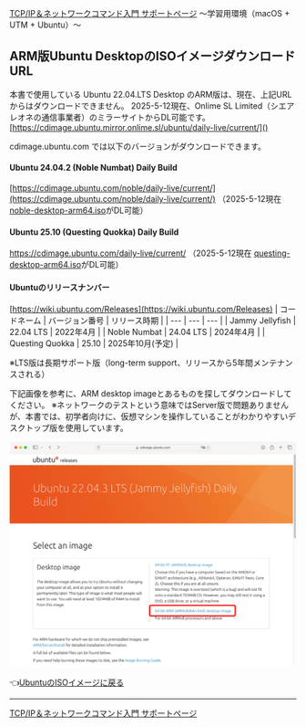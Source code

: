 [TCP/IP＆ネットワークコマンド入門 サポートページ](https://nisim-m.github.io/tcpipcmdbook/) ～学習用環境（macOS + UTM + Ubuntu）～

## ARM版Ubuntu DesktopのISOイメージダウンロードURL

本書で使用している Ubuntu 22.04.LTS Desktop のARM版は、現在、上記URLからはダウンロードできません。
2025-5-12現在、Onlime SL Limited（シエアレオネの通信事業者）のミラーサイトからDL可能です。
[https://cdimage.ubuntu.mirror.onlime.sl/ubuntu/daily-live/current/]()

cdimage.ubuntu.com では以下のバージョンがダウンロードできます。

#### Ubuntu 24.04.2 (Noble Numbat) Daily Build
[https://cdimage.ubuntu.com/noble/daily-live/current/](https://cdimage.ubuntu.com/noble/daily-live/current/)
（2025-5-12現在 [noble-desktop-arm64.iso](https://cdimage.ubuntu.com/noble/daily-live/current/noble-desktop-arm64.iso)がDL可能）

#### Ubuntu 25.10 (Questing Quokka) Daily Build
https://cdimage.ubuntu.com/daily-live/current/
（2025-5-12現在 [questing-desktop-arm64.iso](https://cdimage.ubuntu.com/daily-live/current/questing-desktop-arm64.iso)がDL可能）

#### Ubuntuのリリースナンバー
[https://wiki.ubuntu.com/Releases](https://wiki.ubuntu.com/Releases)
| コードネーム | バージョン番号   | リリース時期 |
| --- | --- | --- |
| Jammy Jellyfish | 22.04 LTS | 2022年4月 |
| Noble Numbat    | 24.04 LTS | 2024年4月 |
| Questing Quokka | 25.10 | 2025年10月(予定) |

※LTS版は長期サポート版（long-term support、リリースから5年間メンテナンスされる）

下記画像を参考に、ARM desktop imageとあるものを探してダウンロードしてください。
※ネットワークのテストという意味ではServer版で問題ありませんが、本書では、初学者向けに、仮想マシンを操作していることがわかりやすいデスクトップ版を使用しています。

![参考](images/2024-04-21-12-52-42.png)

👈[UbuntuのISOイメージに戻る](install-utm.html#ubuntuのisoイメージ)

----
[TCP/IP＆ネットワークコマンド入門 サポートページ](https://nisim-m.github.io/tcpipcmdbook/)
